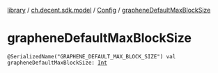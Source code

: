 [library](../../index.md) / [ch.decent.sdk.model](../index.md) / [Config](index.md) / [grapheneDefaultMaxBlockSize](./graphene-default-max-block-size.md)

# grapheneDefaultMaxBlockSize

`@SerializedName("GRAPHENE_DEFAULT_MAX_BLOCK_SIZE") val grapheneDefaultMaxBlockSize: `[`Int`](https://kotlinlang.org/api/latest/jvm/stdlib/kotlin/-int/index.html)